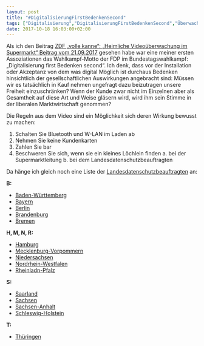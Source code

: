 ```yaml
---
layout: post
title: "#DigitalisierungFirstBedenkenSecond"
tags: ["Digitalisierung","DigitalisierungFirstBedenkenSecond","Überwachung"]
date: 2017-10-18 16:03:00+02:00
---
```


Als ich den Beitrag [ZDF „volle kanne“: „Heimliche Videoüberwachung im Supermarkt“ Beitrag vom 21.09.2017](https://www.zdf.de/verbraucher/volle-kanne/videoueberwachung-fuer-die-kundenanalyse-100.html) gesehen habe war eine meiner ersten Assoziationen das Wahlkampf-Motto der FDP im Bundestagswahlkampf: „Digitalisierung first Bedenken second“.
Ich denk, dass vor der Installation oder Akzeptanz von dem was digital Möglich ist durchaus Bedenken hinsichtlich der gesellschaftlichen Auswirkungen angebracht sind:
Müssen wir es tatsächlich in Kauf nehmen ungefragt dazu beizutragen unsere Freiheit einzuschränken?
Wenn der Kunde zwar nicht im Einzelnen aber als Gesamtheit auf diese Art und Weise gläsern wird, wird ihm sein Stimme in der liberalen Marktwirtschaft genommen?

Die Regeln aus dem Video sind ein Möglichkeit sich deren Wirkung bewusst zu machen:

1. Schalten Sie Bluetooth und W-LAN im Laden ab
2. Nehmen Sie keine Kundenkarten
3. Zahlen Sie bar
4. Beschweren Sie sich, wenn sie ein kleines Löchlein finden
    a. bei der Supermarktleitung
    b. bei dem Landesdatenschutzbeauftragten

Da hänge ich gleich noch eine Liste der [Landesdatenschutzbeauftragten](https://de.wikipedia.org/wiki/Landesbeauftragter_f%C3%BCr_den_Datenschutz) an:

**B:**
* [Baden-Württemberg](https://www.baden-wuerttemberg.datenschutz.de/)
* [Bayern](https://www.datenschutz-bayern.de/)
* [Berlin](https://datenschutz-berlin.de/)
* [Brandenburg](http://www.lda.brandenburg.de/)
* [Bremen](http://www.datenschutz.bremen.de/)

**H, M, N, R:**
* [Hamburg](https://www.datenschutz-hamburg.de/)
* [Mecklenburg-Vorpommern](https://www.datenschutz-mv.de/)
* [Niedersachsen](http://www.lfd.niedersachsen.de/)
* [Nordrhein-Westfalen](https://www.ldi.nrw.de/)
* [Rheinladn-Pfalz](https://www.datenschutz.rlp.de/)

**S:**
* [Saarland](https://datenschutz.saarland.de/)
* [Sachsen](https://www.saechsdsb.de/)
* [Sachsen-Anhalt](https://datenschutz.sachsen-anhalt.de/nc/datenschutz-sachsen-anhalt/)
* [Schleswig-Holstein](https://www.datenschutzzentrum.de/)

**T:**
* [Thüringen](https://www.tlfdi.de/tlfdi/)
